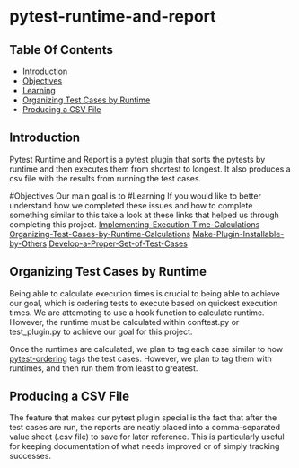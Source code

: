 # pytest-runtime-and-report

## Table Of Contents
- [Introduction](#introduction)
- [Objectives](#objectives)
- [Learning](#learning)
- [Organizing Test Cases by Runtime](#Organizing-Test-Cases-by-Runtime)
- [Producing a CSV File](#Producing-a-CSV-File)

## Introduction
Pytest Runtime and Report is a pytest plugin that sorts the pytests by runtime and then executes them from shortest to longest. It also produces a csv file with the results from running the test cases.

#Objectives
Our main goal is to
#Learning
If you would like to better understand how we completed these issues and how to complete something similar to this take a look at these links that helped us through completing this project.
[Implementing-Execution-Time-Calculations](https://stackoverflow.com/questions/1557571/how-do-i-get-time-of-a-python-programs-execution)
[Organizing-Test-Cases-by-Runtime-Calculations](https://pytest-ordering.readthedocs.io/en/develop/)
[Make-Plugin-Installable-by-Others](https://docs.pytest.org/en/stable/writing_plugins.html)
[Develop-a-Proper-Set-of-Test-Cases](https://realpython.com/python-testing/)

## Organizing Test Cases by Runtime

Being able to calculate execution times is crucial to being able to achieve our goal, which is ordering tests to execute based on quickest execution times. We are attempting to use a hook function to calculate runtime. However, the runtime must be calculated within conftest.py or test_plugin.py to achieve our goal for this project.

Once the runtimes are calculated, we plan to tag each case similar to how [pytest-ordering](https://pypi.org/project/pytest-order/) tags the test cases. However, we plan to tag them with runtimes, and then run them from least to greatest.

## Producing a CSV File

The feature that makes our pytest plugin special is the fact that after the test cases are run, the reports are neatly placed into a comma-separated value sheet (.csv file) to save for later reference. This is particularly useful for keeping documentation of what needs improved or of simply tracking successes.

